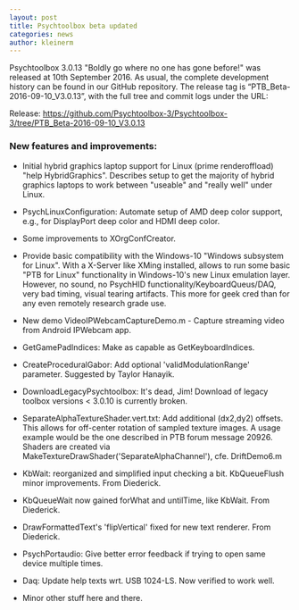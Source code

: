 ```yaml
---
layout: post
title: Psychtoolbox beta updated
categories: news
author: kleinerm
---
```


Psychtoolbox 3.0.13 "Boldly go where no one has gone before!" was released at 10th September 2016.
As usual, the complete development history can be found in our GitHub repository.
The release tag is “PTB_Beta-2016-09-10_V3.0.13”, with the full tree and commit logs under the URL:

Release: https://github.com/Psychtoolbox-3/Psychtoolbox-3/tree/PTB_Beta-2016-09-10_V3.0.13

### New features and improvements:

* Initial hybrid graphics laptop support for Linux (prime renderoffload) "help HybridGraphics". Describes setup to get the majority of hybrid graphics laptops to work between "useable" and "really well" under Linux.

* PsychLinuxConfiguration: Automate setup of AMD deep color support, e.g., for DisplayPort deep color and HDMI deep color.

* Some improvements to XOrgConfCreator.

* Provide basic compatibility with the Windows-10 "Windows subsystem for Linux". With a X-Server like XMing installed, allows to run some basic "PTB for Linux" functionality in Windows-10's new Linux emulation layer. However, no sound, no PsychHID functionality/KeyboardQueus/DAQ, very bad timing, visual tearing artifacts. This more for geek cred than for any even remotely research grade use.

* New demo VideoIPWebcamCaptureDemo.m - Capture streaming video from Android IPWebcam app.

* GetGamePadIndices: Make as capable as GetKeyboardIndices.

* CreateProceduralGabor: Add optional 'validModulationRange' parameter. Suggested by Taylor Hanayik.

* DownloadLegacyPsychtoolbox: It's dead, Jim! Download of legacy toolbox versions < 3.0.10 is currently broken.

* SeparateAlphaTextureShader.vert.txt: Add additional (dx2,dy2) offsets. This allows for off-center rotation of sampled texture images. A usage example would be the one described in PTB forum message 20926. Shaders are created via MakeTextureDrawShader('SeparateAlphaChannel'), cfe. DriftDemo6.m

* KbWait: reorganized and simplified input checking a bit. KbQueueFlush minor improvements. From Diederick.

* KbQueueWait now gained forWhat and untilTime, like KbWait. From Diederick.

* DrawFormattedText's 'flipVertical' fixed for new text renderer. From Diederick.

* PsychPortaudio: Give better error feedback if trying to open same device multiple times.

* Daq: Update help texts wrt. USB 1024-LS. Now verified to work well.

* Minor other stuff here and there.
